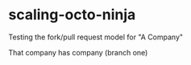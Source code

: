 scaling-octo-ninja
==================

Testing the fork/pull request model for "A Company"

That company has company (branch one)
